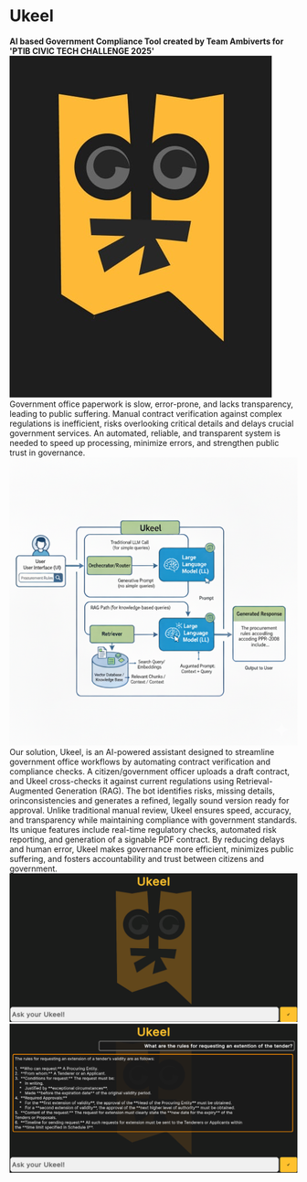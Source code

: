 # Ukeel
**AI based Government Compliance Tool created by Team Ambiverts for 'PTIB CIVIC TECH CHALLENGE 2025'**
![Logo](images/Logo%20.jpeg)
Government office paperwork is slow, error-prone, and lacks transparency, leading to public suffering. Manual contract verification against complex regulations is inefficient, risks
overlooking critical details and delays crucial government services. An automated, reliable, and transparent system is needed to speed up processing, minimize errors, and strengthen public
trust in governance.
![App Architecture](images/Architecture.png)
Our solution, Ukeel, is an AI-powered assistant designed to streamline government office workflows by automating contract verification and compliance checks. A citizen/government officer
uploads a draft contract, and Ukeel cross-checks it against current regulations using Retrieval-Augmented Generation (RAG). The bot identifies risks, missing details, orinconsistencies and generates a refined, legally sound version ready for approval. Unlike traditional manual review, Ukeel ensures speed, accuracy, and transparency while maintaining compliance with government standards. Its unique features include real-time regulatory checks, automated risk reporting, and generation of a signable PDF contract. By reducing delays and human error, Ukeel makes governance more efficient, minimizes public suffering, and fosters accountability and trust between citizens and government.
![User-Interface](images/UI.png)
![Demo](images/Demo.png)
